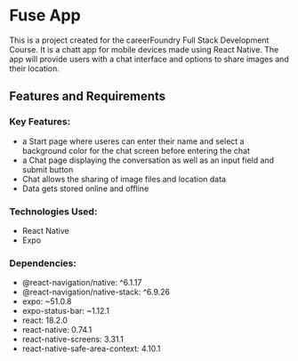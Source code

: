 # Fuse App
This is a project created for the careerFoundry Full Stack Development Course. It is a chatt app for mobile devices made using React Native. The app will provide users with a chat interface and options to share images and their location.
## Features and Requirements
### Key Features:
- a Start page where useres can enter their name and select a background color for the chat screen before entering the chat
- a Chat page displaying the conversation as well as an input field and submit button
- Chat allows the sharing of image files and location data
- Data gets stored online and offline

### Technologies Used:
- React Native
- Expo

### Dependencies:
- @react-navigation/native: ^6.1.17
- @react-navigation/native-stack: ^6.9.26
- expo: ~51.0.8
- expo-status-bar: ~1.12.1
- react: 18.2.0
- react-native: 0.74.1
- react-native-screens: 3.31.1
- react-native-safe-area-context: 4.10.1